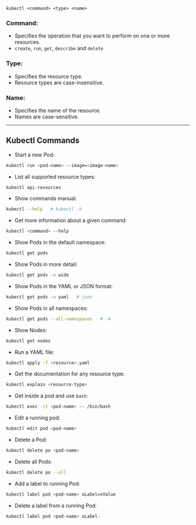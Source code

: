 ```
kubectl <command> <type> <name>
```
### Command:
- Specifies the operation that you want to perform on one or more resources.
- `create`, `run`, `get`, `describe` and `delete`
### Type:
- Specifies the resource type.
- Resource types are case-insensitive.
### Name:
- Specifies the name of the resource.
- Names are case-sensitive.
---
## Kubectl Commands
- Start a new Pod:
```sh
kubectl run <pod-name> --image=<image-name>
```
- List all supported resource types:
```sh
kubectl api-resources
```
- Show commands manual:
```sh
kubectl --help   # kubectl -h
```
- Get more information about a given command:
```sh
kubectl <command> --help
```
- Show Pods in the default namespace:
```sh
kubectl get pods
```
- Show Pods in more detail:
```sh
kubectl get pods -o wide
```
- Show Pods in the YAML or JSON format:
```sh
kubectl get pods -o yaml   # json
```
- Show Pods in all namespaces:
```sh
kubectl get pods --all-namespaces   # -A
```
- Show Nodes:
```sh
kubectl get nodes
```
- Run a YAML file:
```sh
kubectl apply -f <resource>.yaml
```
- Get the documentation for any resource type:
```sh
kubectl explain <resource-type>
```
- Get inside a pod and use `bash`:
```sh
kubectl exec -it <pod-name> -- /bin/bash
```
- Edit a running pod:
```sh
kubectl edit pod <pod-name>
```
- Delete a Pod:
```sh
kubectl delete po <pod-name>
```
- Delete all Pods:
```sh
kubectl delete po --all
```
- Add a label to running Pod:
```sh
kubectl label pod <pod-name> xLabel=xValue
```
- Delete a label from a running Pod:
```sh
kubectl label pod <pod-name> xLabel-
```